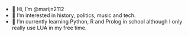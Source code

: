 - 👋 Hi, I’m @marijn2112
- 👀 I’m interested in history, politics, music and tech.
- 🌱 I’m currently learning Python, R and Prolog in school although I only really use LUA in my free time.

<!---
marijn2112/marijn2112 is a ✨ special ✨ repository because its `README.md` (this file) appears on your GitHub profile.
You can click the Preview link to take a look at your changes.
--->
